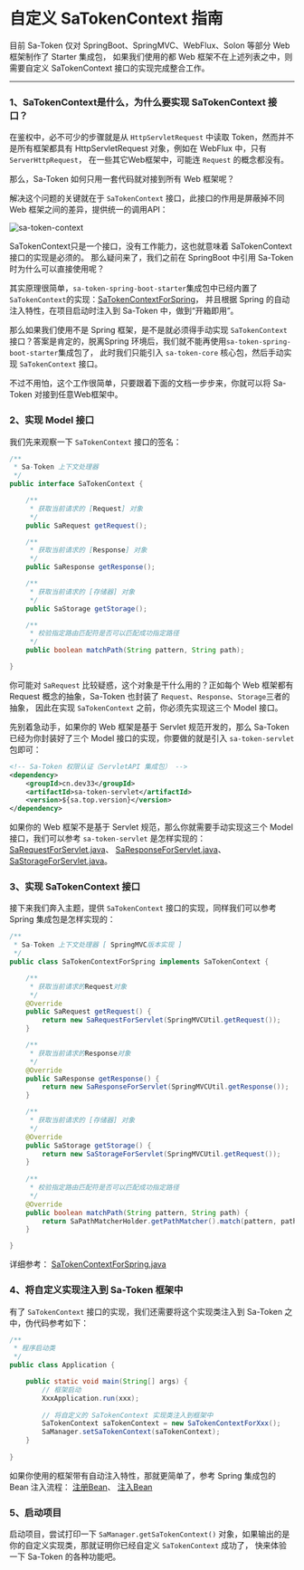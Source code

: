 # 自定义 SaTokenContext 指南 

目前 Sa-Token 仅对 SpringBoot、SpringMVC、WebFlux、Solon 等部分 Web 框架制作了 Starter 集成包，
如果我们使用的都 Web 框架不在上述列表之中，则需要自定义 SaTokenContext 接口的实现完成整合工作。

---

### 1、SaTokenContext是什么，为什么要实现 SaTokenContext 接口？

在鉴权中，必不可少的步骤就是从 `HttpServletRequest` 中读取 Token，然而并不是所有框架都具有 HttpServletRequest 对象，例如在 WebFlux 中，只有 `ServerHttpRequest`，
在一些其它Web框架中，可能连 `Request` 的概念都没有。

那么，Sa-Token 如何只用一套代码就对接到所有 Web 框架呢？

解决这个问题的关键就在于 `SaTokenContext` 接口，此接口的作用是屏蔽掉不同 Web 框架之间的差异，提供统一的调用API：

![sa-token-context](https://oss.dev33.cn/sa-token/doc/sa-token-context.png  's-w')


SaTokenContext只是一个接口，没有工作能力，这也就意味着 SaTokenContext 接口的实现是必须的。
那么疑问来了，我们之前在 SpringBoot 中引用 Sa-Token 时为什么可以直接使用呢？

其实原理很简单，`sa-token-spring-boot-starter`集成包中已经内置了`SaTokenContext`的实现：[SaTokenContextForSpring](https://gitee.com/dromara/sa-token/blob/dev/sa-token-starter/sa-token-spring-boot-starter/src/main/java/cn/dev33/satoken/spring/SaTokenContextForSpring.java)，
并且根据 Spring 的自动注入特性，在项目启动时注入到 Sa-Token 中，做到“开箱即用”。

那么如果我们使用不是 Spring 框架，是不是就必须得手动实现 `SaTokenContext` 接口？答案是肯定的，脱离Spring 环境后，我们就不能再使用`sa-token-spring-boot-starter`集成包了，
此时我们只能引入 `sa-token-core` 核心包，然后手动实现 `SaTokenContext` 接口。

不过不用怕，这个工作很简单，只要跟着下面的文档一步步来，你就可以将 Sa-Token 对接到任意Web框架中。


### 2、实现 Model 接口
我们先来观察一下 `SaTokenContext` 接口的签名：
``` java
/**
 * Sa-Token 上下文处理器
 */
public interface SaTokenContext {

	/**
	 * 获取当前请求的 [Request] 对象
	 */
	public SaRequest getRequest();

	/**
	 * 获取当前请求的 [Response] 对象
	 */
	public SaResponse getResponse();

	/**
	 * 获取当前请求的 [存储器] 对象 
	 */
	public SaStorage getStorage();

	/**
	 * 校验指定路由匹配符是否可以匹配成功指定路径 
	 */
	public boolean matchPath(String pattern, String path);

}
```

你可能对 `SaRequest` 比较疑惑，这个对象是干什么用的？正如每个 Web 框架都有 Request 概念的抽象，Sa-Token 也封装了 `Request`、`Response`、`Storage`三者的抽象，
因此在实现 `SaTokenContext` 之前，你必须先实现这三个 Model 接口。

先别着急动手，如果你的 Web 框架是基于 Servlet 规范开发的，那么 Sa-Token 已经为你封装好了三个 Model 接口的实现，你要做的就是引入 `sa-token-servlet`包即可：

``` xml
<!-- Sa-Token 权限认证（ServletAPI 集成包） -->
<dependency>
    <groupId>cn.dev33</groupId>
    <artifactId>sa-token-servlet</artifactId>
    <version>${sa.top.version}</version>
</dependency>
```

如果你的 Web 框架不是基于 Servlet 规范，那么你就需要手动实现这三个 Model 接口，我们可以参考 `sa-token-servlet` 是怎样实现的：
[SaRequestForServlet.java](https://gitee.com/dromara/sa-token/blob/dev/sa-token-starter/sa-token-servlet/src/main/java/cn/dev33/satoken/servlet/model/SaRequestForServlet.java)、
[SaResponseForServlet.java](https://gitee.com/dromara/sa-token/blob/dev/sa-token-starter/sa-token-servlet/src/main/java/cn/dev33/satoken/servlet/model/SaResponseForServlet.java)、
[SaStorageForServlet.java](https://gitee.com/dromara/sa-token/blob/dev/sa-token-starter/sa-token-servlet/src/main/java/cn/dev33/satoken/servlet/model/SaStorageForServlet.java)。


### 3、实现 SaTokenContext 接口

接下来我们奔入主题，提供 `SaTokenContext` 接口的实现，同样我们可以参考 Spring 集成包是怎样实现的：

``` java
/**
 * Sa-Token 上下文处理器 [ SpringMVC版本实现 ] 
 */
public class SaTokenContextForSpring implements SaTokenContext {

	/**
	 * 获取当前请求的Request对象
	 */
	@Override
	public SaRequest getRequest() {
		return new SaRequestForServlet(SpringMVCUtil.getRequest());
	}

	/**
	 * 获取当前请求的Response对象
	 */
	@Override
	public SaResponse getResponse() {
		return new SaResponseForServlet(SpringMVCUtil.getResponse());
	}

	/**
	 * 获取当前请求的 [存储器] 对象 
	 */
	@Override
	public SaStorage getStorage() {
		return new SaStorageForServlet(SpringMVCUtil.getRequest());
	}
	
	/**
	 * 校验指定路由匹配符是否可以匹配成功指定路径 
	 */
	@Override
	public boolean matchPath(String pattern, String path) {
		return SaPathMatcherHolder.getPathMatcher().match(pattern, path);
	}

}
```

详细参考：
[SaTokenContextForSpring.java](https://gitee.com/dromara/sa-token/blob/dev/sa-token-starter/sa-token-spring-boot-starter/src/main/java/cn/dev33/satoken/spring/SaTokenContextForSpring.java)


### 4、将自定义实现注入到 Sa-Token 框架中

有了 `SaTokenContext` 接口的实现，我们还需要将这个实现类注入到 Sa-Token 之中，伪代码参考如下：
``` java
/**
 * 程序启动类
 */
public class Application {

	public static void main(String[] args) {
		// 框架启动
		XxxApplication.run(xxx);
		
		// 将自定义的 SaTokenContext 实现类注入到框架中 
		SaTokenContext saTokenContext = new SaTokenContextForXxx();
		SaManager.setSaTokenContext(saTokenContext);
	}
	
}
```

如果你使用的框架带有自动注入特性，那就更简单了，参考 Spring 集成包的 Bean 注入流程：
[注册Bean](https://gitee.com/dromara/sa-token/blob/dev/sa-token-starter/sa-token-spring-boot-starter/src/main/java/cn/dev33/satoken/spring/SaBeanRegister.java)、
[注入Bean](https://gitee.com/dromara/sa-token/blob/dev/sa-token-starter/sa-token-spring-boot-starter/src/main/java/cn/dev33/satoken/spring/SaBeanInject.java)


### 5、启动项目

启动项目，尝试打印一下 `SaManager.getSaTokenContext()` 对象，如果输出的是你的自定义实现类，那就证明你已经自定义 `SaTokenContext` 成功了，
快来体验一下 Sa-Token 的各种功能吧。




